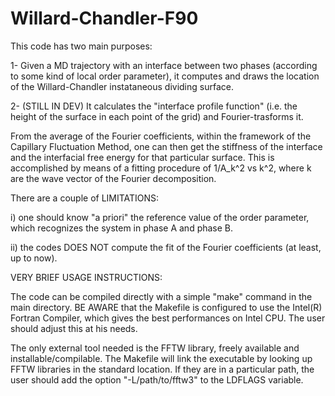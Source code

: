 # Willard-Chandler-F90
This code has two main purposes:
  
  1- Given a MD trajectory with an interface between two phases (according to some kind of local order parameter), it computes and draws the location of the Willard-Chandler instataneous dividing surface.
  
  2- (STILL IN DEV) It calculates the "interface profile function" (i.e. the height of the surface in each point of the grid) and Fourier-trasforms it.
  
  From the average of the Fourier coefficients, within the framework of the Capillary Fluctuation Method, one can then get the stiffness of the interface and the interfacial free energy for that particular surface. This is accomplished by means of a fitting procedure of 1/A_k^2 vs k^2, where k are the wave vector of the Fourier decomposition.


There are a couple of LIMITATIONS:
  
  i) one should know "a priori" the reference value of the order parameter, which recognizes the system in phase A and phase B.
  
  ii) the codes DOES NOT compute the fit of the Fourier coefficients (at least, up to now).



VERY BRIEF USAGE INSTRUCTIONS:
  
  The code can be compiled directly with a simple "make" command in the main directory. BE AWARE that the Makefile is configured to use the Intel(R) Fortran Compiler, which gives the best performances on Intel CPU. The user should adjust this at his needs.
  
  The only external tool needed is the FFTW library, freely available and installable/compilable. The Makefile will link the executable by looking up FFTW libraries in the standard location. If they are in a particular path, the user should add the option "-L/path/to/fftw3" to the LDFLAGS variable.
